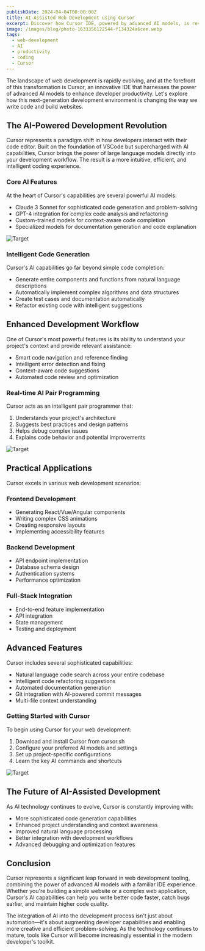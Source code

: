 ```yaml
---
publishDate: 2024-04-04T00:00:00Z
title: AI-Assisted Web Development using Cursor
excerpt: Discover how Cursor IDE, powered by advanced AI models, is revolutionizing web development by offering intelligent code completion, refactoring, and pair programming capabilities.
image: /images/blog/photo-1633356122544-f134324a6cee.webp
tags:
  - web-development
  - AI
  - productivity
  - coding
  - Cursor
---
```


The landscape of web development is rapidly evolving, and at the forefront of this transformation is Cursor, an innovative IDE that harnesses the power of advanced AI models to enhance developer productivity. Let's explore how this next-generation development environment is changing the way we write code and build websites.

## The AI-Powered Development Revolution

Cursor represents a paradigm shift in how developers interact with their code editor. Built on the foundation of VSCode but supercharged with AI capabilities, Cursor brings the power of large language models directly into your development workflow. The result is a more intuitive, efficient, and intelligent coding experience.

### Core AI Features

At the heart of Cursor's capabilities are several powerful AI models:

- Claude 3 Sonnet for sophisticated code generation and problem-solving
- GPT-4 integration for complex code analysis and refactoring
- Custom-trained models for context-aware code completion
- Specialized models for documentation generation and code explanation

![Target](/images/blog/photo-1542831371-29b0f74f9713.webp)

### Intelligent Code Generation

Cursor's AI capabilities go far beyond simple code completion:

- Generate entire components and functions from natural language descriptions
- Automatically implement complex algorithms and data structures
- Create test cases and documentation automatically
- Refactor existing code with intelligent suggestions

## Enhanced Development Workflow

One of Cursor's most powerful features is its ability to understand your project's context and provide relevant assistance:

- Smart code navigation and reference finding
- Intelligent error detection and fixing
- Context-aware code suggestions
- Automated code review and optimization

### Real-time AI Pair Programming

Cursor acts as an intelligent pair programmer that:

1. Understands your project's architecture
2. Suggests best practices and design patterns
3. Helps debug complex issues
4. Explains code behavior and potential improvements

![Target](/images/blog/photo-1461749280684-dccba630e2f6.webp)

## Practical Applications

Cursor excels in various web development scenarios:

### Frontend Development
- Generating React/Vue/Angular components
- Writing complex CSS animations
- Creating responsive layouts
- Implementing accessibility features

### Backend Development
- API endpoint implementation
- Database schema design
- Authentication systems
- Performance optimization

### Full-Stack Integration
- End-to-end feature implementation
- API integration
- State management
- Testing and deployment

## Advanced Features

Cursor includes several sophisticated capabilities:

- Natural language code search across your entire codebase
- Intelligent code refactoring suggestions
- Automated documentation generation
- Git integration with AI-powered commit messages
- Multi-file context understanding

### Getting Started with Cursor

To begin using Cursor for your web development:

1. Download and install Cursor from cursor.sh
2. Configure your preferred AI models and settings
3. Set up project-specific configurations
4. Learn the key AI commands and shortcuts

![Target](/images/blog/photo-1555066931-4365d14bab8c.webp)

## The Future of AI-Assisted Development

As AI technology continues to evolve, Cursor is constantly improving with:

- More sophisticated code generation capabilities
- Enhanced project understanding and context awareness
- Improved natural language processing
- Better integration with development workflows
- Advanced debugging and optimization features

## Conclusion

Cursor represents a significant leap forward in web development tooling, combining the power of advanced AI models with a familiar IDE experience. Whether you're building a simple website or a complex web application, Cursor's AI capabilities can help you write better code faster, catch bugs earlier, and maintain higher code quality.

The integration of AI into the development process isn't just about automation—it's about augmenting developer capabilities and enabling more creative and efficient problem-solving. As the technology continues to mature, tools like Cursor will become increasingly essential in the modern developer's toolkit. 
